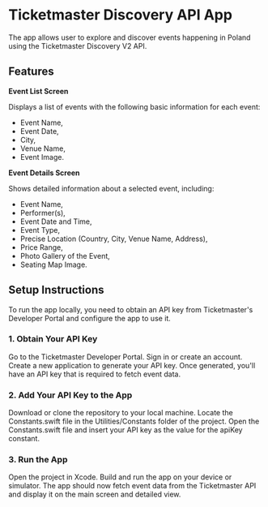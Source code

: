 # Ticketmaster Discovery API App
The app allows user to explore and discover events happening in Poland using the Ticketmaster Discovery V2 API.

## Features
**Event List Screen**

Displays a list of events with the following basic information for each event:

- Event Name,
- Event Date,
- City,
- Venue Name,
- Event Image.


**Event Details Screen**

Shows detailed information about a selected event, including:

- Event Name,
- Performer(s),
- Event Date and Time,
- Event Type,
- Precise Location (Country, City, Venue Name, Address),
- Price Range,
- Photo Gallery of the Event,
- Seating Map Image.


## Setup Instructions
To run the app locally, you need to obtain an API key from Ticketmaster's Developer Portal and configure the app to use it.

### 1. Obtain Your API Key
Go to the Ticketmaster Developer Portal.
Sign in or create an account.
Create a new application to generate your API key.
Once generated, you'll have an API key that is required to fetch event data.

### 2. Add Your API Key to the App
Download or clone the repository to your local machine.
Locate the Constants.swift file in the Utilities/Constants folder of the project.
Open the Constants.swift file and insert your API key as the value for the apiKey constant.

### 3. Run the App
Open the project in Xcode.
Build and run the app on your device or simulator.
The app should now fetch event data from the Ticketmaster API and display it on the main screen and detailed view.

